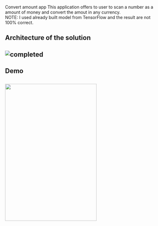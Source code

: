 Convert amount app
This application offers to user to scan a number as a amount of money and convert the amout in any currency.
<br>
NOTE: I used already built model from TensorFlow and the result are not 100% correct.

<h2>Architecture of the solution<h2>

![completed](https://user-images.githubusercontent.com/37705852/195863792-26e400d8-48d6-4eac-8148-35e6d2d6fa35.png)


<h2>Demo<h2>
<img src="https://user-images.githubusercontent.com/37705852/195863513-b457ad24-7274-4cd6-b8ae-2b8d29bf68f6.gif"  width="300" height="450">
